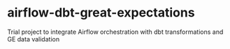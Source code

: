 # airflow-dbt-great-expectations
Trial project to integrate Airflow orchestration with dbt transformations and GE data validation
